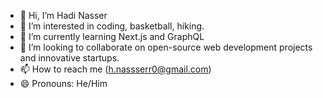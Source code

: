 - 👋 Hi, I’m Hadi Nasser
- 👀 I’m interested in coding, basketball, hiking. 
- 🌱 I’m currently learning Next.js and GraphQL 
- 💞️ I’m looking to collaborate on open-source web development projects and innovative startups.
- 📫 How to reach me (h.nassserr0@gmail.com)
- 😄 Pronouns: He/Him


<!---
hnasserr/hnasserr is a ✨ special ✨ repository because its `README.md` (this file) appears on your GitHub profile.
You can click the Preview link to take a look at your changes.
--->
